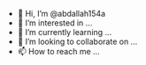 - 👋 Hi, I’m @abdallah154a
- 👀 I’m interested in ...
- 🌱 I’m currently learning ...
- 💞️ I’m looking to collaborate on ...
- 📫 How to reach me ...

<!---
abdallah154a/abdallah154a is a ✨ special ✨ repository because its `README.md` (this file) appears on your GitHub profile.
You can click the Preview link to take a look at your changes.
--->
